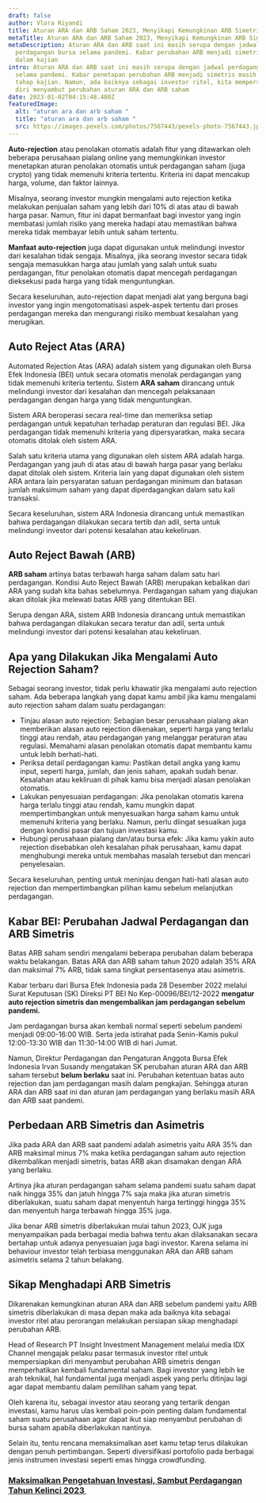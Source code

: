 ```yaml
---
draft: false
author: Vlora Riyandi
title: Aturan ARA dan ARB Saham 2023, Menyikapi Kemungkinan ARB Simetris
metaTitle: Aturan ARA dan ARB Saham 2023, Menyikapi Kemungkinan ARB Simetris
metaDescription: Aturan ARA dan ARB saat ini masih serupa dengan jadwal
  perdagangan bursa selama pandemi. Kabar perubahan ARB menjadi simetris masih
  dalam kajian
intro: Aturan ARA dan ARB saat ini masih serupa dengan jadwal perdagangan bursa
  selama pandemi. Kabar penetapan perubahan ARB menjadi simetris masih dalam
  tahap kajian. Namun, ada baiknya sebagai investor ritel, kita mempersiapkan
  diri menyambut perubahan aturan ARA dan ARB saham
date: 2023-01-02T04:15:48.480Z
featuredImage:
  alt: "aturan ara dan arb saham "
  title: "aturan ara dan arb saham "
  src: https://images.pexels.com/photos/7567443/pexels-photo-7567443.jpeg?auto=compress&cs=tinysrgb&w=1260&h=750&dpr=2
---
```

**Auto-rejection** atau penolakan otomatis adalah fitur yang ditawarkan oleh beberapa perusahaan pialang online yang memungkinkan investor menetapkan aturan penolakan otomatis untuk perdagangan saham (juga crypto) yang tidak memenuhi kriteria tertentu. Kriteria ini dapat mencakup harga, volume, dan faktor lainnya.

Misalnya, seorang investor mungkin mengalami auto rejection ketika melakukan penjualan saham yang lebih dari 10% di atas atau di bawah harga pasar. Namun, fitur ini dapat bermanfaat bagi investor yang ingin membatasi jumlah risiko yang mereka hadapi atau memastikan bahwa mereka tidak membayar lebih untuk saham tertentu.

**Manfaat auto-rejection** juga dapat digunakan untuk melindungi investor dari kesalahan tidak sengaja. Misalnya, jika seorang investor secara tidak sengaja memasukkan harga atau jumlah yang salah untuk suatu perdagangan, fitur penolakan otomatis dapat mencegah perdagangan dieksekusi pada harga yang tidak menguntungkan.

Secara keseluruhan, auto-rejection dapat menjadi alat yang berguna bagi investor yang ingin mengotomatisasi aspek-aspek tertentu dari proses perdagangan mereka dan mengurangi risiko membuat kesalahan yang merugikan.

## Auto Reject Atas (ARA)

Automated Rejection Atas (ARA) adalah sistem yang digunakan oleh Bursa Efek Indonesia (BEI) untuk secara otomatis menolak perdagangan yang tidak memenuhi kriteria tertentu. Sistem **ARA saham** dirancang untuk melindungi investor dari kesalahan dan mencegah pelaksanaan perdagangan dengan harga yang tidak menguntungkan.

Sistem ARA beroperasi secara real-time dan memeriksa setiap perdagangan untuk kepatuhan terhadap peraturan dan regulasi BEI. Jika perdagangan tidak memenuhi kriteria yang dipersyaratkan, maka secara otomatis ditolak oleh sistem ARA.

Salah satu kriteria utama yang digunakan oleh sistem ARA adalah harga. Perdagangan yang jauh di atas atau di bawah harga pasar yang berlaku dapat ditolak oleh sistem. Kriteria lain yang dapat digunakan oleh sistem ARA antara lain persyaratan satuan perdagangan minimum dan batasan jumlah maksimum saham yang dapat diperdagangkan dalam satu kali transaksi.

Secara keseluruhan, sistem ARA Indonesia dirancang untuk memastikan bahwa perdagangan dilakukan secara tertib dan adil, serta untuk melindungi investor dari potensi kesalahan atau kekeliruan.

## Auto Reject Bawah (ARB)

**ARB saham** artinya batas terbawah harga saham dalam satu hari perdagangan. Kondisi Auto Reject Bawah (ARB) merupakan kebalikan dari ARA yang sudah kita bahas sebelumnya. Perdagangan saham yang diajukan akan ditolak jika melewati batas ARB yang ditentukan BEI.

Serupa dengan ARA, sistem ARB Indonesia dirancang untuk memastikan bahwa perdagangan dilakukan secara teratur dan adil, serta untuk melindungi investor dari potensi kesalahan atau kekeliruan.

## Apa yang Dilakukan Jika Mengalami Auto Rejection Saham?

Sebagai seorang investor, tidak perlu khawatir jika mengalami auto rejection saham. Ada beberapa langkah yang dapat kamu ambil jika kamu mengalami auto rejection saham dalam suatu perdagangan:

* Tinjau alasan auto rejection: Sebagian besar perusahaan pialang akan memberikan alasan auto rejection dikenakan, seperti harga yang terlalu tinggi atau rendah, atau perdagangan yang melanggar peraturan atau regulasi. Memahami alasan penolakan otomatis dapat membantu kamu untuk lebih berhati-hati.
* Periksa detail perdagangan kamu: Pastikan detail angka yang kamu input, seperti harga, jumlah, dan jenis saham, apakah sudah benar. Kesalahan atau kekliruan di pihak kamu bisa menjadi alasan penolakan otomatis.
* Lakukan penyesuaian perdagangan: Jika penolakan otomatis karena harga terlalu tinggi atau rendah, kamu mungkin dapat mempertimbangkan untuk menyesuaikan harga saham kamu untuk memenuhi kriteria yang berlaku. Namun, perlu diingat sesuaikan juga dengan kondisi pasar dan tujuan investasi kamu.
* Hubungi perusahaan pialang dan/atau bursa efek: Jika kamu yakin auto rejection disebabkan oleh kesalahan pihak perusahaan, kamu dapat menghubungi mereka untuk membahas masalah tersebut dan mencari penyelesaian.

Secara keseluruhan, penting untuk meninjau dengan hati-hati alasan auto rejection dan mempertimbangkan pilihan kamu sebelum melanjutkan perdagangan.

## Kabar BEI: Perubahan Jadwal Perdagangan dan ARB Simetris

Batas ARB saham sendiri mengalami beberapa perubahan dalam beberapa waktu belakangan. Batas ARA dan ARB saham tahun 2020 adalah 35% ARA dan maksimal 7% ARB, tidak sama tingkat persentasenya atau asimetris.

Kabar terbaru dari Bursa Efek Indonesia pada 28 Desember 2022 melalui Surat Keputusan (SK) Direksi PT BEI No Kep-00096/BEI/12-2022 **mengatur auto rejection simetris dan mengembalikan jam perdagangan sebelum pandemi.** 

Jam perdagangan bursa akan kembali normal seperti sebelum pandemi menjadi 09:00-16:00 WIB. Serta jeda istirahat pada Senin-Kamis pukul 12:00-13:30 WIB dan 11:30-14:00 WIB di hari Jumat.

Namun, Direktur Perdagangan dan Pengaturan Anggota Bursa Efek Indonesia Irvan Susandy mengatakan SK perubahan aturan ARA dan ARB saham tersebut **belum berlaku** saat ini. Perubahan ketentuan batas auto rejection dan jam perdagangan masih dalam pengkajian. Sehingga aturan ARA dan ARB saat ini dan aturan jam perdagangan yang berlaku masih ARA dan ARB saat pandemi.

## Perbedaan ARB Simetris dan Asimetris

Jika pada ARA dan ARB saat pandemi adalah asimetris yaitu ARA 35% dan ARB maksimal minus 7% maka ketika perdagangan saham auto rejection dikembalikan menjadi simetris, batas ARB akan disamakan dengan ARA yang berlaku. 

Artinya jika aturan perdagangan saham selama pandemi suatu saham dapat naik hingga 35% dan jatuh hingga 7% saja maka jika aturan simetris diberlakukan, suatu saham dapat menyentuh harga tertinggi hingga 35% dan menyentuh harga terbawah hingga 35% juga. 

Jika benar ARB simetris diberlakukan mulai tahun 2023, OJK juga menyampaikan pada berbagai media bahwa tentu akan dilaksanakan secara bertahap untuk adanya penyesuaian juga bagi investor. Karena selama ini behaviour investor telah terbiasa menggunakan ARA dan ARB saham asimetris selama 2 tahun belakang.

## Sikap Menghadapi ARB Simetris

Dikarenakan kemungkinan aturan ARA dan ARB sebelum pandemi yaitu ARB simetris diberlakukan di masa depan maka ada baiknya kita sebagai investor ritel atau perorangan melakukan persiapan sikap menghadapi perubahan ARB. 

Head of Research PT Insight Investment Management melalui media IDX Channel mengajak pelaku pasar termasuk investor ritel untuk mempersiapkan diri menyambut perubahan ARB simetris dengan memperhatikan kembali fundamental saham. Bagi investor yang lebih ke arah teknikal, hal fundamental juga menjadi aspek yang perlu ditinjau lagi agar dapat membantu dalam pemilihan saham yang tepat.

Oleh karena itu, sebagai investor atau seorang yang tertarik dengan investasi, kamu harus ulas kembali poin-poin penting dalam fundamental saham suatu perusahaan agar dapat ikut siap menyambut perubahan di bursa saham apabila diberlakukan nantinya.

Selain itu, tentu rencana memaksimalkan aset kamu tetap terus dilakukan dengan penuh pertimbangan. Seperti diversifikasi portofolio pada berbagai jenis instrumen investasi seperti emas hingga crowdfunding.

### **[Maksimalkan Pengetahuan Investasi, Sambut Perdagangan Tahun Kelinci 2023 ](https://app.landx.id/?utm_source=Organic+Page&utm_medium=Content+Blog&utm_campaign=BlogLandX&utm_id=Blog)**